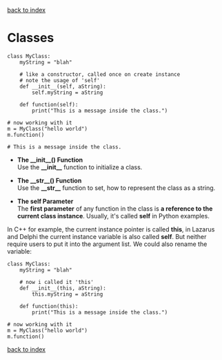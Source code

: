 [back to index](README.md)

# Classes

```
class MyClass:
    myString = "blah"

    # like a constructor, called once on create instance
    # note the usage of 'self'
    def __init__(self, aString):
        self.myString = aString

    def function(self):
        print("This is a message inside the class.")

# now working with it
m = MyClass("hello world")
m.function()

# This is a message inside the class.
```

* **The \_\_init__() Function**  
Use the **\_\_init__** function to initialize a class.

* **The \_\_str__() Function**  
Use the **\_\_str__** function to set, how to represent the class as a string.

* **The self Parameter**  
The **first parameter** of any function in the class is **a reference to the current class instance**. Usually, it's called **self** in Python examples.  
   
In C++ for example, the current instance pointer is called **this**, in Lazarus and Delphi the current instance variable is also called **self**.
But neither require users to put it into the argument list. We could also rename the variable:
```
class MyClass:
    myString = "blah"

    # now i called it 'this'
    def __init__(this, aString):
        this.myString = aString

    def function(this):
        print("This is a message inside the class.")

# now working with it
m = MyClass("hello world")
m.function()
```


[back to index](README.md)
